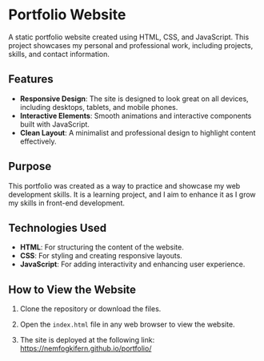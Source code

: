 # Portfolio Website

A static portfolio website created using HTML, CSS, and JavaScript. This project showcases my personal and professional work, including projects, skills, and contact information.

## Features

- **Responsive Design**: The site is designed to look great on all devices, including desktops, tablets, and mobile phones.
- **Interactive Elements**: Smooth animations and interactive components built with JavaScript.
- **Clean Layout**: A minimalist and professional design to highlight content effectively.

## Purpose

This portfolio was created as a way to practice and showcase my web development skills. It is a learning project, and I aim to enhance it as I grow my skills in front-end development.

## Technologies Used

- **HTML**: For structuring the content of the website.
- **CSS**: For styling and creating responsive layouts.
- **JavaScript**: For adding interactivity and enhancing user experience.

## How to View the Website

1. Clone the repository or download the files.
2. Open the `index.html` file in any web browser to view the website.

3. The site is deployed at the following link: https://nemfogkifern.github.io/portfolio/



